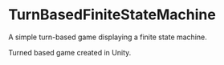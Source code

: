 # TurnBasedFiniteStateMachine
A simple turn-based game displaying a finite state machine.

Turned based game created in Unity.
